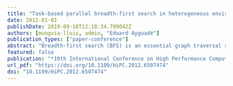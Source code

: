 ```yaml
---
title: "Task-based parallel breadth-first search in heterogeneous environments"
date: 2012-01-01
publishDate: 2019-09-10T12:18:34.709042Z
authors: [munguia-lluis, admin, "Eduard Ayguadé"]
publication_types: ["paper-conference"]
abstract: "Breadth-first search (BFS) is an essential graph traversal strategy widely used in many computing applications. Because of its irregular data access patterns, BFS has become a non-trivial problem hard to parallelize efficiently. In this paper, we introduce a parallelization strategy that allows the load balancing of computation resources as well as the execution of graph traversals in hybrid environments composed of CPUs and GPUs. To achieve that goal, we use a fine-grained task-based parallelization scheme and the OmpSs programming model. We obtain processing rates up to 2.8 billion traversed edges per second with a single GPU and a multi-core processor. Our study shows high processing rates are achievable with hybrid environments despite the GPU communication latency and memory coherence."
featured: false
publication: "*19th International Conference on High Performance Computing, HiPC 2012, Pune, India, December 18-22, 2012*"
url_pdf: "https://doi.org/10.1109/HiPC.2012.6507474"
doi: "10.1109/HiPC.2012.6507474"
---
```


